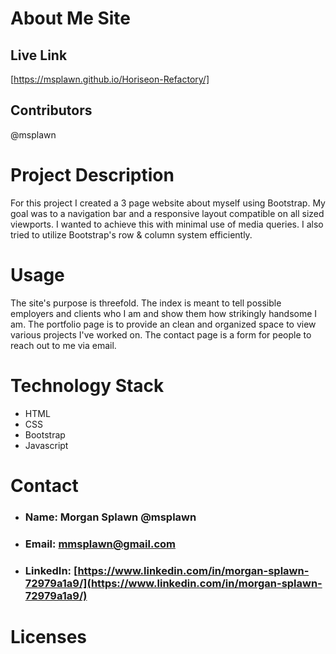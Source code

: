 # About Me Site

## **Live Link**
[https://msplawn.github.io/Horiseon-Refactory/]

## **Contributors**
@msplawn


# **Project Description**
For this project I created a 3 page website about myself using Bootstrap. My goal was to a navigation bar and a responsive layout compatible on all sized viewports. I wanted to achieve this with minimal use of media queries. I also tried to utilize Bootstrap's row & column system efficiently.

# **Usage**
The site's purpose is threefold. The index is meant to tell possible employers and clients who I am and show them how strikingly handsome I am. The portfolio page is to provide an clean and organized space to view various projects I've worked on. The contact page is a form for people to reach out to me via email. 

# **Technology Stack**
* HTML 
* CSS
* Bootstrap
* Javascript

# **Contact**
* ### **Name:**  Morgan Splawn @msplawn
* ### **Email:**  [mmsplawn@gmail.com](msplawn@gmail.com)
* ### **LinkedIn:**  [https://www.linkedin.com/in/morgan-splawn-72979a1a9/](https://www.linkedin.com/in/morgan-splawn-72979a1a9/)

# **Licenses**
